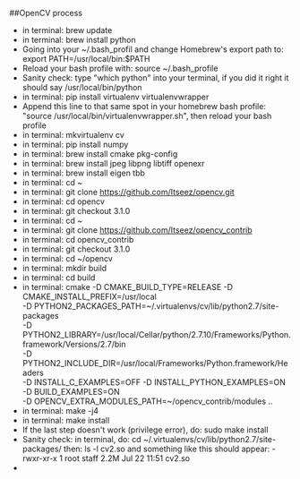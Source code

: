 ##OpenCV process

* in terminal: brew update
* in terminal: brew install python
* Going into your ~/.bash_profil and change Homebrew's export path to: export PATH=/usr/local/bin:$PATH
* Reload your bash profile with: source ~/.bash_profile
* Sanity check: type "which python" into your terminal, if you did it right it should say /usr/local/bin/python
* in terminal: pip install virtualenv virtualenvwrapper
* Append this line to that same spot in your homebrew bash profile: "source /usr/local/bin/virtualenvwrapper.sh", then reload your bash profile
* in terminal: mkvirtualenv cv
* in terminal: pip install numpy
* in terminal: brew install cmake pkg-config
* in terminal: brew install jpeg libpng libtiff openexr
* in terminal: brew install eigen tbb
* in terminal: cd ~
* in terminal: git clone https://github.com/Itseez/opencv.git
* in terminal: cd opencv
* in terminal: git checkout 3.1.0
* in terminal: cd ~
* in terminal: git clone https://github.com/Itseez/opencv_contrib
* in terminal: cd opencv_contrib
* in terminal: git checkout 3.1.0
* in terminal: cd ~/opencv
* in terminal: mkdir build
* in terminal: cd build
* in terminal: cmake -D CMAKE_BUILD_TYPE=RELEASE -D CMAKE_INSTALL_PREFIX=/usr/local \
	-D PYTHON2_PACKAGES_PATH=~/.virtualenvs/cv/lib/python2.7/site-packages \
	-D PYTHON2_LIBRARY=/usr/local/Cellar/python/2.7.10/Frameworks/Python.framework/Versions/2.7/bin \
	-D PYTHON2_INCLUDE_DIR=/usr/local/Frameworks/Python.framework/Headers \
	-D INSTALL_C_EXAMPLES=OFF -D INSTALL_PYTHON_EXAMPLES=ON \
	-D BUILD_EXAMPLES=ON \
	-D OPENCV_EXTRA_MODULES_PATH=~/opencv_contrib/modules ..
* in terminal: make -j4
* in terminal: make install
* If the last step doesn't work (privilege error), do: sudo make install
* Sanity check: in terminal, do: cd ~/.virtualenvs/cv/lib/python2.7/site-packages/
then: ls -l cv2.so 
and something like this should appear: -rwxr-xr-x  1 root  staff   2.2M Jul 22 11:51 cv2.so
* 
